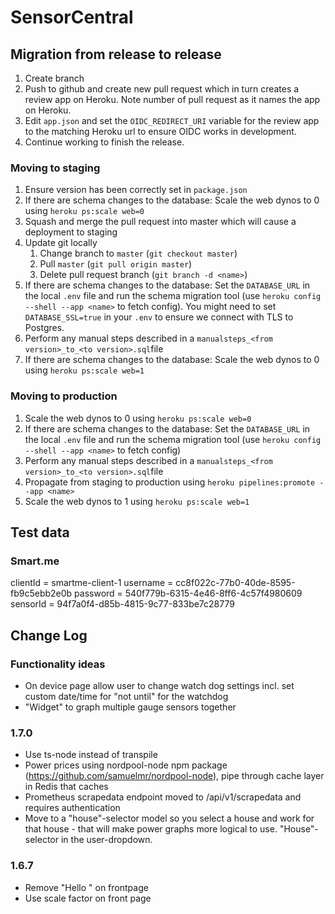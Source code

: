 # SensorCentral #


## Migration from release to release ##
1. Create branch
2. Push to github and create new pull request which in turn creates a review app on Heroku. Note number of pull request as it names the app on Heroku.
3. Edit `app.json` and set the `OIDC_REDIRECT_URI` variable for the review app to the matching Heroku url to ensure OIDC works in development.
4. Continue working to finish the release.

### Moving to staging ###
1. Ensure version has been correctly set in `package.json`
2. If there are schema changes to the database: Scale the web dynos to 0 using `heroku ps:scale web=0`
3. Squash and merge the pull request into master which will cause a deployment to staging
4. Update git locally
    1. Change branch to `master` (`git checkout master`) 
    2. Pull `master` (`git pull origin master`)
    3. Delete pull request branch (`git branch -d <name>`)
5. If there are schema changes to the database: Set the `DATABASE_URL` in the local `.env` file and run the schema migration tool (use `heroku config --shell --app <name>` to fetch config). You might need to set `DATABASE_SSL=true` in your `.env` to ensure we connect with TLS to Postgres.
6. Perform any manual steps described in a `manualsteps_<from version>_to_<to version>.sql`file
7. If there are schema changes to the database: Scale the web dynos to 0 using `heroku ps:scale web=1`

### Moving to production ###
1. Scale the web dynos to 0 using `heroku ps:scale web=0`
2. If there are schema changes to the database: Set the `DATABASE_URL` in the local `.env` file and run the schema migration tool (use `heroku config --shell --app <name>` to fetch config)
3. Perform any manual steps described in a `manualsteps_<from version>_to_<to version>.sql`file
4. Propagate from staging to production using `heroku pipelines:promote --app <name>`
5. Scale the web dynos to 1 using `heroku ps:scale web=1`


## Test data ##

### Smart.me ###
clientId = smartme-client-1
username = cc8f022c-77b0-40de-8595-fb9c5ebb2e0b
password = 540f779b-6315-4e46-8ff6-4c57f4980609
sensorId = 94f7a0f4-d85b-4815-9c77-833be7c28779

## Change Log ##

### Functionality ideas ###
* On device page allow user to change watch dog settings incl. set custom date/time for "not until" for the watchdog
* "Widget" to graph multiple gauge sensors together

### 1.7.0 ###
* Use ts-node instead of transpile
* Power prices using nordpool-node npm package (https://github.com/samuelmr/nordpool-node), pipe through cache layer in Redis that caches
* Prometheus scrapedata endpoint moved to /api/v1/scrapedata and requires authentication
* Move to a "house"-selector model so you select a house and work for that house - that will make power graphs more logical to use. "House"-selector in the user-dropdown.

### 1.6.7 ###
* Remove "Hello <name>" on frontpage
* Use scale factor on front page
